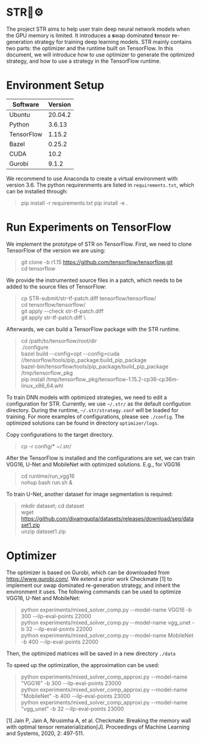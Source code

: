 # STR🚀⚙
The project STR aims to help user train deep neural network models when the GPU memory is limited. It introduces a **s**wap dominated **t**ensor **r**e-generation strategy for training deep learning models. STR mainly contains two parts: the optimizer and the runtime built on TensorFlow. In this document, we will introduce how to use optimizer to generate the optimized strategy, and how to use a strategy in the TensorFlow runtime.

# Environment Setup
| Software   | Version |
|------------|---------|
| Ubuntu     | 20.04.2 |
| Python     | 3.6.13  |
| TensorFlow | 1.15.2  |
| Bazel      | 0.25.2  |
| CUDA       | 10.2    |
| Gurobi     | 9.1.2   |

We recommend to use Anaconda to create a virtual environment with version 3.6. The python requirenments are listed in `requirements.txt`, which can be installed through:
> pip install -r requirements.txt
> pip install -e .

# Run Experiments on TensorFlow
We implement the prototype of STR on TensorFlow. First, we need to clone TensorFlow of the version we are using:
> git clone -b r1.15 https://github.com/tensorflow/tensorflow.git \
> cd tensorflow

We provide the instrumented source files in a patch, which needs to be added to the source files of TensorFlow:
> cp STR-submit/str-tf-patch.diff tensorflow/tensorflow/ \
> cd tensorflow/tensorflow/ \
> git apply --check str-tf-patch.diff \
> git apply str-tf-patch.diff \

Afterwards, we can build a TensorFlow package with the STR runtime.
> cd /path/to/tensorflow/root/dir \
> ./configure \
> bazel build --config=opt --config=cuda //tensorflow/tools/pip_package:build_pip_package \
> bazel-bin/tensorflow/tools/pip_package/build_pip_package /tmp/tensorflow_pkg \
> pip install /tmp/tensorflow_pkg/tensorflow-1.15.2-cp36-cp36m-linux_x86_64.whl

To train DNN models with optimized strategies, we need to edit a configuration for STR. Currently, we use `~/.str/` as the default configution directory. During the runtime, `~/.str/strategy.conf` will be loaded for training. For more examples of configurations, please see `./config`. The optimized solutions can be found in directory `optimizer/logs`.

Copy configurations to the target directory.
> cp -r config/* ~/.str/

After the TensorFlow is installed and the configurations are set, we can train VGG16, U-Net and MobileNet with optimized solutions. E.g., for VGG16
> cd runtime/run_vgg16 \
> nohup bash run.sh &

To train U-Net, another dataset for image segmentation is required:
> mkdir dataset; cd dataset \
> wget https://github.com/divamgupta/datasets/releases/download/seg/dataset1.zip \
> unzip dataset1.zip

# Optimizer
The optimizer is based on Gurobi, which can be downloaded from https://www.gurobi.com/. We extend a prior work Checkmate [1] to implement our swap dominated re-generation strategy, and inherit the environment it uses. The following commands can be used to optimize VGG16, U-Net and MobileNet:

> python experiments/mixed_solver_comp.py --model-name VGG16 -b 300 --ilp-eval-points 22000 \
python experiments/mixed_solver_comp.py --model-name vgg_unet -b 32 --ilp-eval-points 22000 \
python experiments/mixed_solver_comp.py --model-name MobileNet -b 400 --ilp-eval-points 22000

Then, the optimized matrices will be saved in a new directory `./data`

To speed up the optimization, the approximation can be used:
> python experiments/mixed_solver_comp_approxi.py --model-name "VGG16" -b 300 --ilp-eval-points 23000 \
python experiments/mixed_solver_comp_approxi.py --model-name "MobileNet" -b 400 --ilp-eval-points 23000 \
python experiments/mixed_solver_comp_approxi.py --model-name "vgg_unet" -b 32 --ilp-eval-points 23000


[1] Jain P, Jain A, Nrusimha A, et al. Checkmate: Breaking the memory wall with optimal tensor rematerialization[J]. Proceedings of Machine Learning and Systems, 2020, 2: 497-511.
